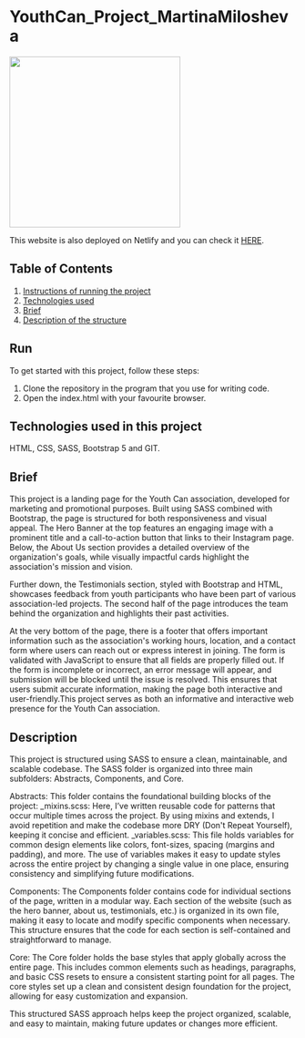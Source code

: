 # YouthCan_Project_MartinaMilosheva

 <img src="./screenshots/YouthCan-laptop.png" width="300">

This website is also deployed on Netlify and you can check it [HERE](https://youth-can.netlify.app/).

## Table of Contents 
1. [Instructions of running the project](#run)
2. [Technologies used](#technologies)
3. [Brief](#brief)
4. [Description of the structure](#description)

## Run
To get started with this project, follow these steps:
1. Clone the repository in the program that you use for writing code.
2. Open the index.html with your favourite browser.

## Technologies used in this project 
HTML, CSS, SASS, Bootstrap 5 and GIT.

## Brief
This project is a landing page for the Youth Can association, developed for marketing and promotional purposes. Built using SASS combined with Bootstrap, the page is structured for both responsiveness and visual appeal. The Hero Banner at the top features an engaging image with a prominent title and a call-to-action button that links to their Instagram page. Below, the About Us section provides a detailed overview of the organization's goals, while visually impactful cards highlight the association's mission and vision.

Further down, the Testimonials section, styled with Bootstrap and HTML, showcases feedback from youth participants who have been part of various association-led projects. The second half of the page introduces the team behind the organization and highlights their past activities.

At the very bottom of the page, there is a footer that offers important information such as the association's working hours, location, and a contact form where users can reach out or express interest in joining. The form is validated with JavaScript to ensure that all fields are properly filled out. If the form is incomplete or incorrect, an error message will appear, and submission will be blocked until the issue is resolved. This ensures that users submit accurate information, making the page both interactive and user-friendly.This project serves as both an informative and interactive web presence for the Youth Can association.

## Description
This project is structured using SASS to ensure a clean, maintainable, and scalable codebase. The SASS folder is organized into three main subfolders: Abstracts, Components, and Core.

Abstracts: This folder contains the foundational building blocks of the project:
    _mixins.scss: Here, I’ve written reusable code for patterns that occur multiple times across the project. By using mixins and extends, I avoid repetition and make the codebase more DRY (Don't Repeat Yourself), keeping it concise and efficient.
    _variables.scss: This file holds variables for common design elements like colors, font-sizes, spacing (margins and padding), and more. The use of variables makes it easy to update styles across the entire project by changing a single value in one place, ensuring consistency and simplifying future modifications.

Components: The Components folder contains code for individual sections of the page, written in a modular way. Each section of the website (such as the hero banner, about us, testimonials, etc.) is organized in its own file, making it easy to locate and modify specific components when necessary. This structure ensures that the code for each section is self-contained and straightforward to manage.

Core: The Core folder holds the base styles that apply globally across the entire page. This includes common elements such as headings, paragraphs, and basic CSS resets to ensure a consistent starting point for all pages. The core styles set up a clean and consistent design foundation for the project, allowing for easy customization and expansion.

This structured SASS approach helps keep the project organized, scalable, and easy to maintain, making future updates or changes more efficient.